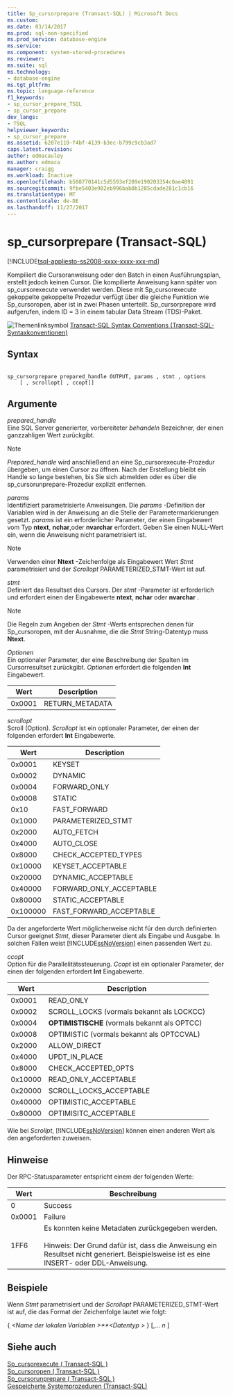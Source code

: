```yaml
---
title: Sp_cursorprepare (Transact-SQL) | Microsoft Docs
ms.custom: 
ms.date: 03/14/2017
ms.prod: sql-non-specified
ms.prod_service: database-engine
ms.service: 
ms.component: system-stored-procedures
ms.reviewer: 
ms.suite: sql
ms.technology:
- database-engine
ms.tgt_pltfrm: 
ms.topic: language-reference
f1_keywords:
- sp_cursor_prepare_TSQL
- sp_cursor_prepare
dev_langs:
- TSQL
helpviewer_keywords:
- sp_cursor_prepare
ms.assetid: 6207e110-f4bf-4139-b3ec-b799c9cb3ad7
caps.latest.revision: 
author: edmacauley
ms.author: edmaca
manager: craigg
ms.workload: Inactive
ms.openlocfilehash: b588770141c5d5593ef209e190203354c0ae4891
ms.sourcegitcommit: 9fbe5403e902eb996bab0b1285cdade281c1cb16
ms.translationtype: MT
ms.contentlocale: de-DE
ms.lasthandoff: 11/27/2017
---
```

# <a name="spcursorprepare-transact-sql"></a>sp_cursorprepare (Transact-SQL)
[!INCLUDE[tsql-appliesto-ss2008-xxxx-xxxx-xxx-md](../../includes/tsql-appliesto-ss2008-xxxx-xxxx-xxx-md.md)]

  Kompiliert die Cursoranweisung oder den Batch in einen Ausführungsplan, erstellt jedoch keinen Cursor. Die kompilierte Anweisung kann später von sp_cursorexecute verwendet werden. Diese mit Sp_cursorexecute gekoppelte gekoppelte Prozedur verfügt über die gleiche Funktion wie Sp_cursoropen, aber ist in zwei Phasen unterteilt. Sp_cursorprepare wird aufgerufen, indem ID = 3 in einem tabular Data Stream (TDS)-Paket.  
  
 ![Themenlinksymbol](../../database-engine/configure-windows/media/topic-link.gif "Topic link icon") [Transact-SQL Syntax Conventions (Transact-SQL-Syntaxkonventionen)](../../t-sql/language-elements/transact-sql-syntax-conventions-transact-sql.md)  
  
## <a name="syntax"></a>Syntax  
  
```  
  
sp_cursorprepare prepared_handle OUTPUT, params , stmt , options  
    [ , scrollopt[ , ccopt]]  
```  
  
## <a name="arguments"></a>Argumente  
 *prepared_handle*  
 Eine SQL Server generierter, vorbereiteter *behandeln* Bezeichner, der einen ganzzahligen Wert zurückgibt.  
  
> [!NOTE]  
>  *Prepared_handle* wird anschließend an eine Sp_cursorexecute-Prozedur übergeben, um einen Cursor zu öffnen. Nach der Erstellung bleibt ein Handle so lange bestehen, bis Sie sich abmelden oder es über die sp_cursorunprepare-Prozedur explizit entfernen.  
  
 *params*  
 Identifiziert parametrisierte Anweisungen. Die *params* -Definition der Variablen wird in der Anweisung an die Stelle der Parametermarkierungen gesetzt. *params* ist ein erforderlicher Parameter, der einen Eingabewert vom Typ **ntext**, **nchar**,oder **nvarchar** erfordert. Geben Sie einen NULL-Wert ein, wenn die Anweisung nicht parametrisiert ist.  
  
> [!NOTE]  
>  Verwenden einer **Ntext** -Zeichenfolge als Eingabewert Wert *Stmt* parametrisiert und der *Scrollopt* PARAMETERIZED_STMT-Wert ist auf.  
  
 *stmt*  
 Definiert das Resultset des Cursors. Der *stmt* -Parameter ist erforderlich und erfordert einen der Eingabewerte **ntext**, **nchar** oder **nvarchar** .  
  
> [!NOTE]  
>  Die Regeln zum Angeben der *Stmt* -Werts entsprechen denen für Sp_cursoropen, mit der Ausnahme, die die *Stmt* String-Datentyp muss **Ntext**.  
  
 *Optionen*  
 Ein optionaler Parameter, der eine Beschreibung der Spalten im Cursorresultset zurückgibt. *Optionen* erfordert die folgenden **Int** Eingabewert.  
  
|Wert|Description|  
|-----------|-----------------|  
|0x0001|RETURN_METADATA|  
  
 *scrollopt*  
 Scroll (Option). *Scrollopt* ist ein optionaler Parameter, der einen der folgenden erfordert **Int** Eingabewerte.  
  
|Wert|Description|  
|-----------|-----------------|  
|0x0001|KEYSET|  
|0x0002|DYNAMIC|  
|0x0004|FORWARD_ONLY|  
|0x0008|STATIC|  
|0x10|FAST_FORWARD|  
|0x1000|PARAMETERIZED_STMT|  
|0x2000|AUTO_FETCH|  
|0x4000|AUTO_CLOSE|  
|0x8000|CHECK_ACCEPTED_TYPES|  
|0x10000|KEYSET_ACCEPTABLE|  
|0x20000|DYNAMIC_ACCEPTABLE|  
|0x40000|FORWARD_ONLY_ACCEPTABLE|  
|0x80000|STATIC_ACCEPTABLE|  
|0x100000|FAST_FORWARD_ACCEPTABLE|  
  
 Da der angeforderte Wert möglicherweise nicht für den durch definierten Cursor geeignet *Stmt*, dieser Parameter dient als Eingabe und Ausgabe. In solchen Fällen weist [!INCLUDE[ssNoVersion](../../includes/ssnoversion-md.md)] einen passenden Wert zu.  
  
 *ccopt*  
 Option für die Parallelitätssteuerung. *Ccopt* ist ein optionaler Parameter, der einen der folgenden erfordert **Int** Eingabewerte.  
  
|Wert|Description|  
|-----------|-----------------|  
|0x0001|READ_ONLY|  
|0x0002|SCROLL_LOCKS (vormals bekannt als LOCKCC)|  
|0x0004|**OPTIMISTISCHE** (vormals bekannt als OPTCC)|  
|0x0008|OPTIMISTIC (vormals bekannt als OPTCCVAL)|  
|0x2000|ALLOW_DIRECT|  
|0x4000|UPDT_IN_PLACE|  
|0x8000|CHECK_ACCEPTED_OPTS|  
|0x10000|READ_ONLY_ACCEPTABLE|  
|0x20000|SCROLL_LOCKS_ACCEPTABLE|  
|0x40000|OPTIMISTIC_ACCEPTABLE|  
|0x80000|OPTIMISITC_ACCEPTABLE|  
  
 Wie bei *Scrollpt*, [!INCLUDE[ssNoVersion](../../includes/ssnoversion-md.md)] können einen anderen Wert als den angeforderten zuweisen.  
  
## <a name="remarks"></a>Hinweise  
 Der RPC-Statusparameter entspricht einem der folgenden Werte:  
  
|Wert|Beschreibung|  
|-----------|-----------------|  
|0|Success|  
|0x0001|Failure|  
|1FF6|Es konnten keine Metadaten zurückgegeben werden.<br /><br /> Hinweis: Der Grund dafür ist, dass die Anweisung ein Resultset nicht generiert. Beispielsweise ist es eine INSERT- oder DDL-Anweisung.|  
  
## <a name="examples"></a>Beispiele  
 Wenn *Stmt* parametrisiert und der *Scrollopt* PARAMETERIZED_STMT-Wert ist auf, die das Format der Zeichenfolge lautet wie folgt:  
  
 {  *\<Name der lokalen Variablen >**\<Datentyp >* } [,... *n* ]  
  
## <a name="see-also"></a>Siehe auch  
 [Sp_cursorexecute &#40; Transact-SQL &#41;](../../relational-databases/system-stored-procedures/sp-cursorexecute-transact-sql.md)   
 [Sp_cursoropen &#40; Transact-SQL &#41;](../../relational-databases/system-stored-procedures/sp-cursoropen-transact-sql.md)   
 [Sp_cursorunprepare &#40; Transact-SQL &#41;](../../relational-databases/system-stored-procedures/sp-cursorunprepare-transact-sql.md)   
 [Gespeicherte Systemprozeduren &#40;Transact-SQL&#41;](../../relational-databases/system-stored-procedures/system-stored-procedures-transact-sql.md)  
  
  

